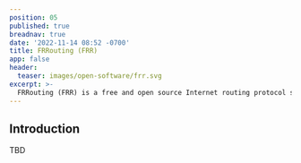 ```yaml
---
position: 05
published: true
breadnav: true
date: '2022-11-14 08:52 -0700'
title: FRRouting (FRR)
app: false
header:
  teaser: images/open-software/frr.svg
excerpt: >-
  FRRouting (FRR) is a free and open source Internet routing protocol suite for Linux and Unix platforms. It implements BGP, OSPF, RIP, IS-IS, PIM, LDP, BFD, Babel, PBR, OpenFabric and VRRP, with alpha support for EIGRP and NHRP. FRR is the routing stack used by default in SONiC.
---
```


## Introduction

TBD
